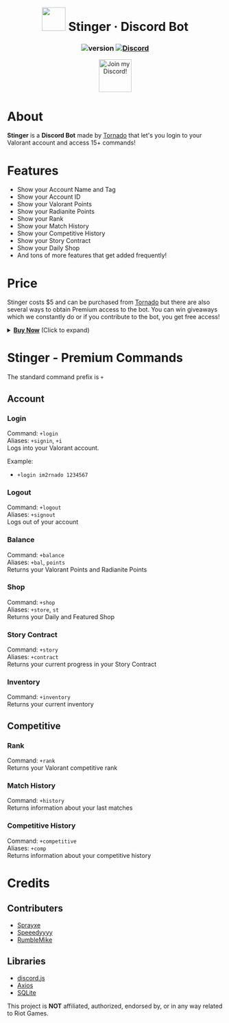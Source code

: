 <div align="center">

# <img src="https://cdn.publish0x.com/prod/fs/images/6ac0ff5feb2e723eaa18dace82b96ab9aca5ed93038ad2d739f3d58132cc3bed.png" width="55px" draggable="false"><b> </b>Stinger &middot; Discord Bot

### ![version](https://img.shields.io/badge/Version-3.0.1-fa4454.svg?style=for-the-badge) [![Discord](https://img.shields.io/discord/743594467277406458.svg?style=for-the-badge&color=fa4454&logo=discord&logoColor=white)](https://discord.gg/hKpcjhK)

<a target="_blank" href="https://discord.gg/hKpcjhK" title="Join our Discord!">
<img draggable="false" src="https://discordapp.com/api/guilds/743594467277406458/widget.png?style=banner2" height="76px" draggable="false" alt="Join my Discord!">
</a>
</div>

# About

**Stinger** is a **Discord Bot** made by [Tornado](https://twitter.com/im2rnadoo) that let's you login to your Valorant account and access 15+ commands!

# Features

- Show your Account Name and Tag
- Show your Account ID
- Show your Valorant Points
- Show your Radianite Points
- Show your Rank
- Show your Match History
- Show your Competitive History
- Show your Story Contract
- Show your Daily Shop
- And tons of more features that get added frequently!

# Price

Stinger costs $5 and can be purchased from [Tornado](https://twitter.com/im2rnadoo) but there are also several ways to obtain Premium access to the bot. You can win giveaways which we constantly do or if you contribute to the bot, you get free access!
<details>
  <summary><b><u>Buy Now</u></b> (Click to expand)</summary>

  <ol>

#### BitCoin: `1F2gwh4U4KHk2n8eWEKtwsfMxgh9ibUMtn`

  </ol>
</details>


# Stinger - Premium Commands
The standard command prefix is `+`

## Account
### Login
Command: `+login` *<username> <password>*\
Aliases: `+signin`, `+i`\
Logs into your Valorant account.

Example:
* `+login im2rnado 1234567`

### Logout
Command: `+logout`\
Aliases: `+signout`\
Logs out of your account

### Balance
Command: `+balance`\
Aliases: `+bal`, `points`\
Returns your Valorant Points and Radianite Points

### Shop
Command: `+shop `\
Aliases: `+store`, `st`\
Returns your Daily and Featured Shop

### Story Contract
Command: `+story`\
Aliases: `+contract`\
Returns your current progress in your Story Contract

### Inventory
Command: `+inventory`\
Returns your current inventory

## Competitive
### Rank
Command: `+rank`\
Returns your Valorant competitive rank

### Match History
Command: `+history`\
Returns information about your last matches

### Competitive History
Command: `+competitive`\
Aliases: `+comp`\
Returns information about your competitive history

# Credits
## Contributers
 * [Sprayxe](https://twitter.com/Sprayxe_)
 * [Speeedyyyy](https://twitter.com/Speeedyyyytv)
 * [RumbleMike](https://twitter.com/RumbleMikee)
## Libraries
 * [discord.js](https://discord.js.org/#/)
 * [Axios](https://github.com/axios/axios)
 * [SQLite](https://www.sqlite.org/)


This project is **NOT** affiliated, authorized, endorsed by, or in any way related to Riot Games.
